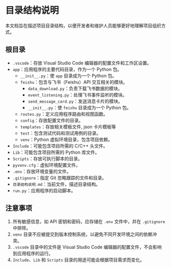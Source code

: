 # 目录结构说明

本文档旨在描述项目目录结构，以便开发者和维护人员能够更好地理解项目组织方式。

## 根目录

- `.vscode`：存放 Visual Studio Code 编辑器的配置文件和工作区设置。
- `app`：应用程序的主要代码目录，作为一个 Python 包。
  - `__init__.py`：使 `app` 目录成为一个 Python 包。
  - `feishu`：包含与飞书（Feishu）API 交互相关的模块。
    - `data_download.py`：负责下载飞书数据的模块。
    - `event_listening.py`：处理飞书事件监听的模块。
    - `send_message_card.py`：发送消息卡片的模块。
    - `__init__.py`：使 `feishu` 目录成为一个 Python 包。
  - `routes.py`：定义应用程序路由和视图函数。
  - `config`：存放配置文件的目录。
  - `templates`：存放相关模板文件, json 卡片模板等
  - `test`：包含测试代码和测试用例的目录。
  - `venv`：Python 虚拟环境目录，包含项目依赖。
- `Include`：可能包含项目所需的 C/C++ 头文件。
- `Lib`：可能包含项目所需的 Python 库文件。
- `Scripts`：存放可执行脚本的目录。
- `pyvenv.cfg`：虚拟环境配置文件。
- `.env`：存放环境变量的文件。
- `.gitignore`：指定 Git 忽略跟踪的文件和目录。
- `目录结构说明.md`：当前文件，描述目录结构。
- `run.py`：应用程序的启动脚本。

## 注意事项

1. 所有敏感信息，如 API 密钥和密码，应存储在 `.env` 文件中，并在 `.gitignore` 中排除。
2. `venv` 目录不应被提交到版本控制系统，以避免不同开发环境之间的依赖冲突。
3. `.vscode` 目录中的文件是 Visual Studio Code 编辑器的配置文件，不会影响到应用程序的运行。
4. `Include`、`Lib` 和 `Scripts` 目录的用途可能会根据项目需求而变化。
